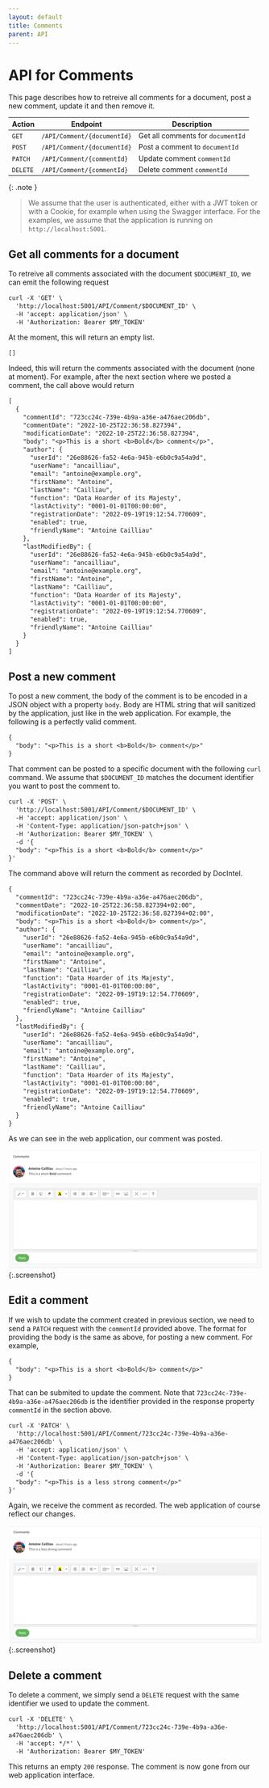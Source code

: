 ```yaml
---
layout: default
title: Comments
parent: API
---
```


# API for Comments

This page describes how to retreive all comments for a document, post a new
comment, update it and then remove it.

| Action | Endpoint | Description |
| ------ | -------- | ----------- |
| `GET`    | `/API/Comment/{documentId}` | Get all comments for `documentId` |
| `POST`   | `/API/Comment/{documentId}` | Post a comment to `documentId` |
| `PATCH`  | `/API/Comment/{commentId}` | Update comment `commentId` |
| `DELETE` | `/API/Comment/{commentId}` | Delete comment `commentId` |


{: .note }
> We assume that the user is authenticated, either with a JWT token or with 
> a Cookie, for example when using the Swagger interface. For the examples, 
> we assume that the application is running on `http://localhost:5001`.

## Get all comments for a document

To retreive all comments associated with the document `$DOCUMENT_ID`, we
can emit the following request

```
curl -X 'GET' \
  'http://localhost:5001/API/Comment/$DOCUMENT_ID' \
  -H 'accept: application/json' \
  -H 'Authorization: Bearer $MY_TOKEN'
```

At the moment, this will return an empty list.

```
[]
```

Indeed, this will return the comments associated with the document (none at
moment). For example, after the next section where we posted a comment, the
call above would return

```
[
  {
    "commentId": "723cc24c-739e-4b9a-a36e-a476aec206db",
    "commentDate": "2022-10-25T22:36:58.827394",
    "modificationDate": "2022-10-25T22:36:58.827394",
    "body": "<p>This is a short <b>Bold</b> comment</p>",
    "author": {
      "userId": "26e88626-fa52-4e6a-945b-e6b0c9a54a9d",
      "userName": "ancailliau",
      "email": "antoine@example.org",
      "firstName": "Antoine",
      "lastName": "Cailliau",
      "function": "Data Hoarder of its Majesty",
      "lastActivity": "0001-01-01T00:00:00",
      "registrationDate": "2022-09-19T19:12:54.770609",
      "enabled": true,
      "friendlyName": "Antoine Cailliau"
    },
    "lastModifiedBy": {
      "userId": "26e88626-fa52-4e6a-945b-e6b0c9a54a9d",
      "userName": "ancailliau",
      "email": "antoine@example.org",
      "firstName": "Antoine",
      "lastName": "Cailliau",
      "function": "Data Hoarder of its Majesty",
      "lastActivity": "0001-01-01T00:00:00",
      "registrationDate": "2022-09-19T19:12:54.770609",
      "enabled": true,
      "friendlyName": "Antoine Cailliau"
    }
  }
]
```

## Post a new comment

To post a new comment, the body of the comment is to be encoded in a JSON
object with a property `body`. Body are HTML string that will sanitized by
the application, just like in the web application. For example, the following 
is a perfectly valid comment.

```
{
  "body": "<p>This is a short <b>Bold</b> comment</p>"
}
```

That comment can be posted to a specific document with the following `curl`
command. We assume that `$DOCUMENT_ID` matches the document identifier you want
to post the comment to.

```
curl -X 'POST' \
  'http://localhost:5001/API/Comment/$DOCUMENT_ID' \
  -H 'accept: application/json' \
  -H 'Content-Type: application/json-patch+json' \
  -H 'Authorization: Bearer $MY_TOKEN' \
  -d '{
  "body": "<p>This is a short <b>Bold</b> comment</p>"
}'
```

The command above will return the comment as recorded by DocIntel. 

```
{
  "commentId": "723cc24c-739e-4b9a-a36e-a476aec206db",
  "commentDate": "2022-10-25T22:36:58.827394+02:00",
  "modificationDate": "2022-10-25T22:36:58.827394+02:00",
  "body": "<p>This is a short <b>Bold</b> comment</p>",
  "author": {
    "userId": "26e88626-fa52-4e6a-945b-e6b0c9a54a9d",
    "userName": "ancailliau",
    "email": "antoine@example.org",
    "firstName": "Antoine",
    "lastName": "Cailliau",
    "function": "Data Hoarder of its Majesty",
    "lastActivity": "0001-01-01T00:00:00",
    "registrationDate": "2022-09-19T19:12:54.770609",
    "enabled": true,
    "friendlyName": "Antoine Cailliau"
  },
  "lastModifiedBy": {
    "userId": "26e88626-fa52-4e6a-945b-e6b0c9a54a9d",
    "userName": "ancailliau",
    "email": "antoine@example.org",
    "firstName": "Antoine",
    "lastName": "Cailliau",
    "function": "Data Hoarder of its Majesty",
    "lastActivity": "0001-01-01T00:00:00",
    "registrationDate": "2022-09-19T19:12:54.770609",
    "enabled": true,
    "friendlyName": "Antoine Cailliau"
  }
}
```

As we can see in the web application, our comment was posted.

![](/docs/api/assets/imgs/post-comment.png){:.screenshot}

## Edit a comment

If we wish to update the comment created in previous section, we need to send a
`PATCH` request with the `commentId` provided above. The format for providing
the body is the same as above, for posting a new comment. For example,

```
{
  "body": "<p>This is a short <b>Bold</b> comment</p>"
}
```

That can be submited to update the comment. Note that
`723cc24c-739e-4b9a-a36e-a476aec206db` is the identifier provided in the
response property `commentId` in the section above.

```
curl -X 'PATCH' \
  'http://localhost:5001/API/Comment/723cc24c-739e-4b9a-a36e-a476aec206db' \
  -H 'accept: application/json' \
  -H 'Content-Type: application/json-patch+json' \
  -H 'Authorization: Bearer $MY_TOKEN' \
  -d '{
  "body": "<p>This is a less strong comment</p>"
}'
```

Again, we receive the comment as recorded. The web application of course
reflect our changes.

![](/docs/api/assets/imgs/update-comment.png){:.screenshot}

## Delete a comment

To delete a comment, we simply send a `DELETE` request with the same identifier
we used to update the comment.

```
curl -X 'DELETE' \
  'http://localhost:5001/API/Comment/723cc24c-739e-4b9a-a36e-a476aec206db' \
  -H 'accept: */*' \
  -H 'Authorization: Bearer $MY_TOKEN'
```

This returns an empty `200` response. The comment is now gone from our 
web application interface.